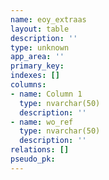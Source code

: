 ```yaml
---
name: eoy_extraas
layout: table
description: ''
type: unknown
app_area: ''
primary_key: 
indexes: []
columns:
- name: Column 1
  type: nvarchar(50)
  description: ''
- name: wo_ref
  type: nvarchar(50)
  description: ''
relations: []
pseudo_pk: 
---
```


